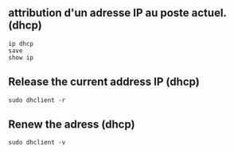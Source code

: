 ## attribution d'un adresse IP au poste actuel. (dhcp)
```
ip dhcp
save
show ip
```
## Release the current address IP (dhcp)
```
sudo dhclient -r
```
## Renew the adress (dhcp)
```
sudo dhclient -v
```
